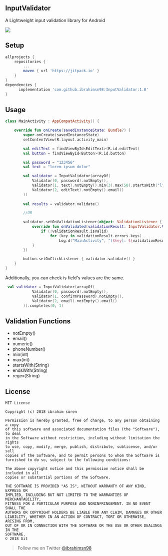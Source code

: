 
## InputValidator
A Lightweight input validation library for Android

[![](https://jitpack.io/v/ibrahimsn98/InputValidator.svg)](https://jitpack.io/#ibrahimsn98/InputValidator)

## Setup
```gradle
allprojects {
    repositories {
        ...
        maven { url 'https://jitpack.io' }
    }
}
dependencies {
      implementation 'com.github.ibrahimsn98:InputValidator:1.0'
}
```

## Usage
```kotlin
class MainActivity : AppCompatActivity() {

    override fun onCreate(savedInstanceState: Bundle?) {
        super.onCreate(savedInstanceState)
        setContentView(R.layout.activity_main)

        val editText = findViewById<EditText>(R.id.editText)
        val button = findViewById<Button>(R.id.button)

        val password = "123456"
        val text = "lorem ipsum dolor"

        val validator = InputValidator(arrayOf(
            Validator(0, password).notEmpty(),
            Validator(1, text).notEmpty().min(3).max(50).startsWith("l").endsWith("r"),
            Validator(2, editText).notEmpty().email()
        ))
        
        val results = validator.validate()

        //OR

        validator.setOnValidationListener(object: ValidationListener {
            override fun onValidated(validationResult: InputValidator.ValidationResult) {
                if (!validationResult.isValid)
                    for (key in validationResult.errors.keys)
                        Log.d("MainActivity", "[$key]: ${validationResult.errors[key]}")
            }
        })

        button.setOnClickListener { validator.validate() }
    }
}
```
Additionally, you can check is field's values are the same.

```kotlin
 val validator = InputValidator(arrayOf(
            Validator(0, password).notEmpty(),
            Validator(1, confirmPassword).notEmpty(),
            Validator(2, email).notEmpty().email()
        )).completes(0, 1)
```
## Validation Functions
* notEmpty()
* email()
* numeric()
* phoneNumber()
* min(int)
* max(int)
* startsWith(String)
* endsWith(String)
* regex(String)




License
--------

    MIT License

	Copyright (c) 2018 ibrahim süren

	Permission is hereby granted, free of charge, to any person obtaining a copy
	of this software and associated documentation files (the "Software"), to deal
	in the Software without restriction, including without limitation the rights
	to use, copy, modify, merge, publish, distribute, sublicense, and/or sell
	copies of the Software, and to permit persons to whom the Software is
	furnished to do so, subject to the following conditions:

	The above copyright notice and this permission notice shall be included in all
	copies or substantial portions of the Software.

	THE SOFTWARE IS PROVIDED "AS IS", WITHOUT WARRANTY OF ANY KIND, EXPRESS OR
	IMPLIED, INCLUDING BUT NOT LIMITED TO THE WARRANTIES OF MERCHANTABILITY,
	FITNESS FOR A PARTICULAR PURPOSE AND NONINFRINGEMENT. IN NO EVENT SHALL THE
	AUTHORS OR COPYRIGHT HOLDERS BE LIABLE FOR ANY CLAIM, DAMAGES OR OTHER
	LIABILITY, WHETHER IN AN ACTION OF CONTRACT, TORT OR OTHERWISE, ARISING FROM,
	OUT OF OR IN CONNECTION WITH THE SOFTWARE OR THE USE OR OTHER DEALINGS IN THE
	SOFTWARE.
	© 2018 Git


> Follow me on Twitter [@ibrahimsn98](https://twitter.com/ibrahimsn98)